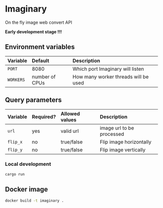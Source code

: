 # Imaginary
On the fly image web convert API

**Early development stage !!!**

## Environment variables

| **Variable** | **Default**    | **Description**                      |
| :----------- | :------------- | :----------------------------------- |
| `PORT`       | 8080           | Which port Imaginary will listen     |
| `WORKERS`    | number of CPUs | How many worker threads will be used |

## Query parameters

| **Variable** | **Required?** | **Allowed values** | **Description**           |
| :----------- | :------------ | :----------------- | :------------------------ |
| `url`        | yes           | valid url          | image url to be processed |
| `flip_x`     | no            | true/false         | Flip image horizontally   |
| `flip_y`     | no            | true/false         | Flip image vertically     |

### Local development
```bash
cargo run 
```

## Docker image

```bash
docker build -t imaginary .
```
